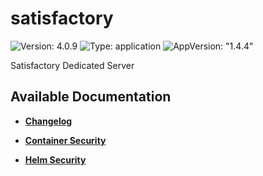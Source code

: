 # satisfactory

![Version: 4.0.9](https://img.shields.io/badge/Version-4.0.9-informational?style=flat-square) ![Type: application](https://img.shields.io/badge/Type-application-informational?style=flat-square) ![AppVersion: "1.4.4"](https://img.shields.io/badge/AppVersion-"1.4.4"-informational?style=flat-square)

Satisfactory Dedicated Server

## Available Documentation

- [**Changelog**](CHANGELOG)

- [**Container Security**](container-security)

- [**Helm Security**](helm-security)

